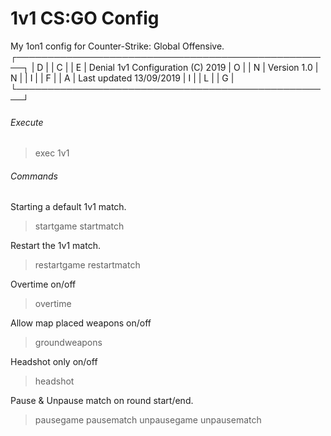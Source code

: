 # 1v1 CS:GO Config
My 1on1 config for Counter-Strike: Global Offensive.
┌───────────────────────────────────────────────────┐
| D |                                           | C |
| E |     Denial 1v1 Configuration (C) 2019     | O |
| N |     Version 1.0                           | N |
| I |                                           | F |
| A |     Last updated 13/09/2019               | I |
| L |                                           | G |
└───────────────────────────────────────────────────┘
###### Execute
> exec 1v1

###### Commands
Starting a default 1v1 match.
> startgame
startmatch

Restart the 1v1 match.
> restartgame
> restartmatch

Overtime on/off
> overtime

Allow map placed weapons on/off
> groundweapons

Headshot only on/off
> headshot

Pause & Unpause match on round start/end.
> pausegame
> pausematch
> unpausegame
> unpausematch
